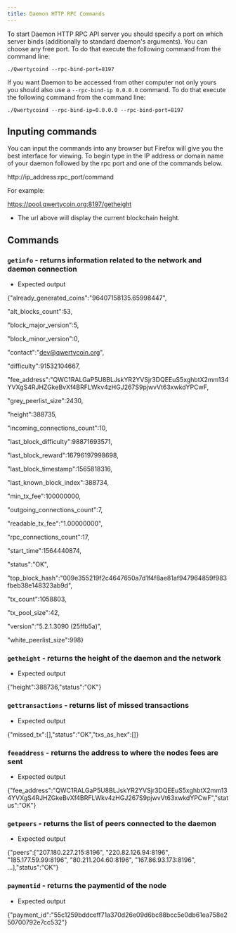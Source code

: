 ```yaml
---
title: Daemon HTTP RPC Commands
---
```


To start Daemon HTTP RPC API server you should specify a port on which server binds (additionally to standard daemon's arguments). You can choose any free port. To do that execute the following command from the command line:

 `./Qwertycoind --rpc-bind-port=8197`

If you want Daemon to be accessed from other computer not only yours you should also use a `--rpc-bind-ip 0.0.0.0` command. To do that execute the following command from the command line:

`./Qwertycoind --rpc-bind-ip=0.0.0.0 --rpc-bind-port=8197`

## Inputing commands
You can input the commands into any browser but Firefox will give you the best interface for viewing. To begin type in the IP address or domain name of your daemon followed by the rpc port and one of the commands below.

http://ip_address:rpc_port/command

For example:

https://pool.qwertycoin.org:8197/getheight

* The url above will display the current blockchain height.

## Commands

### `getinfo` - returns information related to the network and daemon connection
* Expected output

{"already_generated_coins":"96407158135.65998447",

"alt_blocks_count":53,

"block_major_version":5,

"block_minor_version":0,

"contact":"dev@qwertycoin.org",

"difficulty":91532104667,

"fee_address":"QWC1RALGaP5U8BLJskYR2YVSjr3DQEEuS5xghbtX2mm134YVXgS4RJHZGkeBvXf4BRFLWkv4zHGJ267S9pjwvVt63xwkdYPCwF,

"grey_peerlist_size":2430,

"height":388735,

"incoming_connections_count":10,

"last_block_difficulty":98871693571,

"last_block_reward":16796197998698,

"last_block_timestamp":1565818316,

"last_known_block_index":388734,

"min_tx_fee":100000000,

"outgoing_connections_count":7,

"readable_tx_fee":"1.00000000",

"rpc_connections_count":17,

"start_time":1564440874,

"status":"OK",

"top_block_hash":"009e355219f2c4647650a7d1f4f8ae81af947964859f983fbeb38e148323ab9d",

"tx_count":1058803,

"tx_pool_size":42,

"version":"5.2.1.3090 (25ffb5a)",

"white_peerlist_size":998}

### `getheight` - returns the height of the daemon and the network
* Expected output

{"height":388736,"status":"OK"}

### `gettransactions` - returns list of missed transactions
* Expected output

{"missed_tx":[],"status":"OK","txs_as_hex":[]}

### `feeaddress` - returns the address to where the nodes fees are sent
* Expected output

{"fee_address":"QWC1RALGaP5U8BLJskYR2YVSjr3DQEEuS5xghbtX2mm134YVXgS4RJHZGkeBvXf4BRFLWkv4zHGJ267S9pjwvVt63xwkdYPCwF","status":"OK"}

### `getpeers` - returns the list of peers connected to the daemon
* Expected output

{"peers":["207.180.227.215:8196",
"220.82.126.94:8196",
"185.177.59.99:8196",
"80.211.204.60:8196",
"167.86.93.173:8196", ...],"status":"OK"}

### `paymentid` - returns the paymentid of the node
* Expected output

{"payment_id":"55c1259bddceff71a370d26e09d6bc88bcc5e0db61ea758e250700792e7cc532"}
